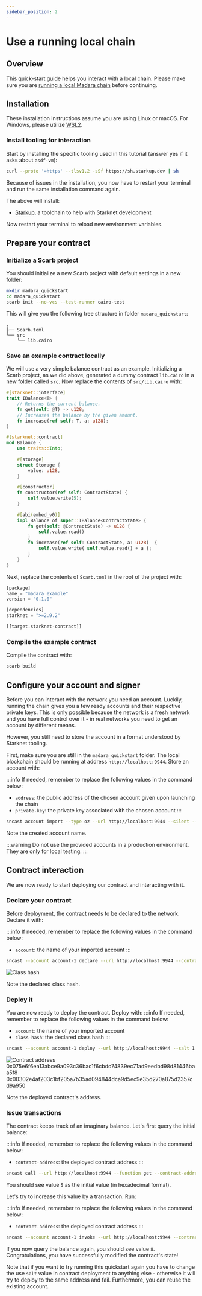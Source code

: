 ```yaml
---
sidebar_position: 2
---
```


# Use a running local chain

## Overview

This quick-start guide helps you interact with a local chain. Please make sure you are [running a local Madara chain](run_localchain) before continuing.

## Installation

These installation instructions assume you are using Linux or macOS. For Windows, please utilize [WSL2](https://learn.microsoft.com/en-us/windows/wsl/).

### Install tooling for interaction

Start by installing the specific tooling used in this tutorial (answer yes if it asks about `asdf-vm`):
```bash
curl --proto '=https' --tlsv1.2 -sSf https://sh.starkup.dev | sh
```
Because of issues in the installation, you now have to restart your terminal and run the same installation command again.

The above will install:
- [Starkup](https://github.com/software-mansion/starkup), a toolchain to help with Starknet development

Now restart your terminal to reload new environment variables.

## Prepare your contract

### Initialize a Scarb project

You should initialize a new Scarb project with default settings in a new folder:
```bash
mkdir madara_quickstart
cd madara_quickstart
scarb init --no-vcs --test-runner cairo-test
```

This will give you the following tree structure in folder `madara_quickstart`:
```
.
├── Scarb.toml
└── src
    └── lib.cairo
```

### Save an example contract locally

We will use a very simple balance contract as an example. Initializing a Scarb project, as we did above, generated a dummy contract `lib.cairo` in a new folder called `src`. Now replace the contents of `src/lib.cairo` with:

```rust
#[starknet::interface]
trait IBalance<T> {
    // Returns the current balance.
    fn get(self: @T) -> u128;
    // Increases the balance by the given amount.
    fn increase(ref self: T, a: u128);
}

#[starknet::contract]
mod Balance {
    use traits::Into;

    #[storage]
    struct Storage {
        value: u128, 
    }

    #[constructor]
    fn constructor(ref self: ContractState) {
        self.value.write(5);
    }

    #[abi(embed_v0)]
    impl Balance of super::IBalance<ContractState> {
        fn get(self: @ContractState) -> u128 {
            self.value.read()
        }
        fn increase(ref self: ContractState, a: u128)  {
            self.value.write( self.value.read() + a );
        }
    }
}
```

Next, replace the contents of `Scarb.toml` in the root of the project with:
```rust
[package]
name = "madara_example"
version = "0.1.0"

[dependencies]
starknet = ">=2.9.2"

[[target.starknet-contract]]
```

### Compile the example contract

Compile the contract with:

```bash
scarb build
```

## Configure your account and signer

Before you can interact with the network you need an account. Luckily, running the chain gives you a few ready accounts and their respective private keys. This is only possible because the network is a fresh network and you have full control over it - in real networks you need to get an account by different means.

However, you still need to store the account in a format understood by Starknet tooling. 

First, make sure you are still in the `madara_quickstart` folder. The local blockchain should be running at address `http://localhost:9944`. Store an account with:

:::info
If needed, remember to replace the following values in the command below:
- `address`: the public address of the chosen account given upon launching the chain
- `private-key`: the private key associated with the chosen account
:::

```bash
sncast account import --type oz --url http://localhost:9944 --silent --address 0x07484e8e3af210b2ead47fa08c96f8d18b616169b350a8b75fe0dc4d2e01d493 --private-key 0x0410c6eadd73918ea90b6658d24f5f2c828e39773819c1443d8602a3c72344c2
```
Note the created account name.

:::warning
Do not use the provided accounts in a production environment. They are only for local testing.
:::

## Contract interaction

We are now ready to start deploying our contract and interacting with it.

### Declare your contract

Before deployment, the contract needs to be declared to the network. Declare it with:

:::info
If needed, remember to replace the following values in the command below:
- `account`: the name of your imported account
:::

```bash
sncast --account account-1 declare --url http://localhost:9944 --contract-name Balance
```

![Class hash](/img/quickstart-local-classhash.png "Resulting class hash")

Note the declared class hash.

### Deploy it

You are now ready to deploy the contract. Deploy with:
:::info
If needed, remember to replace the following values in the command below:
- `account`: the name of your imported account
- `class-hash`: the declared class hash
:::
```bash
sncast --account account-1 deploy --url http://localhost:9944 --salt 1 --class-hash 0x000021c5ab1ee26d82392d9d157f78f8fab4a8ac501d65b531e74366bc88eb82
```

![Contract address](/img/quickstart-local-contract.png "Resulting class contract address")
0x075e6f6ea13abce9a093c36bac1f6cbdc74839ec71ad9eedbd98d81446baa5f8
0x00302e4af203c1bf205a7b35ad094844dca9d5ec9e35d270a875d2357cd9a950

Note the deployed contract's address.

### Issue transactions

The contract keeps track of an imaginary balance. Let's first query the initial balance:

:::info
If needed, remember to replace the following values in the command below:
- `contract-address`: the deployed contract address
:::

```bash
sncast call --url http://localhost:9944 --function get --contract-address 0x00302e4af203c1bf205a7b35ad094844dca9d5ec9e35d270a875d2357cd9a950
```

You should see value `5` as the initial value (in hexadecimal format).

Let's try to increase this value by a transaction. Run:

:::info
If needed, remember to replace the following values in the command below:
- `contract-address`: the deployed contract address
:::

```bash
sncast --account account-1 invoke --url http://localhost:9944 --contract-address 0x00302e4af203c1bf205a7b35ad094844dca9d5ec9e35d270a875d2357cd9a950 --function increase --arguments "3"
```

If you now query the balance again, you should see value `8`. Congratulations, you have successfully modified the contract's state!

Note that if you want to try running this quickstart again you have to change the use `salt` value in contract deployment to anything else - otherwise it will try to deploy to the same address and fail. Furthermore, you can reuse the existing account.